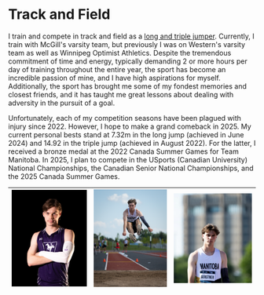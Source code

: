# Track and Field

I train and compete in track and field as a [long and triple jumper](https://worldathletics.org/athletes/canada/robert-gerstner-14914567). Currently, I train with McGill's varsity team, but previously I was on Western's varsity team as well as Winnipeg Optimist Athletics. Despite the tremendous commitment of time and energy, typically demanding 2 or more hours per day of training throughout the entire year, the sport has become an incredible passion of mine, and I have high aspirations for myself. Additionally, the sport has brought me some of my fondest memories and closest friends, and it has taught me great lessons about dealing with adversity in the pursuit of a goal.

Unfortunately, each of my competition seasons have been plagued with injury since 2022. However, I hope to make a grand comeback in 2025. My current personal bests stand at 7.32m in the long jump (achieved in June 2024) and 14.92 in the triple jump (achieved in August 2022). For the latter, I received a bronze medal at the 2022 Canada Summer Games for Team Manitoba. In 2025, I plan to compete in the USports (Canadian University) National Championships, the Canadian Senior National Championships, and the 2025 Canada Summer Games. 

| ![Track 1](./media/track1.JPG) | ![Track 2](./media/track2.JPG) | ![Track 3](./media/track3.PNG) |
|----------------------------------|----------------------------------|----------------------------------|

<!-- <div style="display: flex; justify-content: center; align-items: flex-start;">
    <img src="./media/track1.JPG" alt="Track1" style="height:388px; width:300px; margin:10px;">
    <img src="./media/track2.JPG" alt="Track2" style="height:399px; width:300px; margin:10px;">
    <img src="./media/track3.PNG" alt="Track3" style="height:343px; width:300px; margin:10px;">
</div> -->